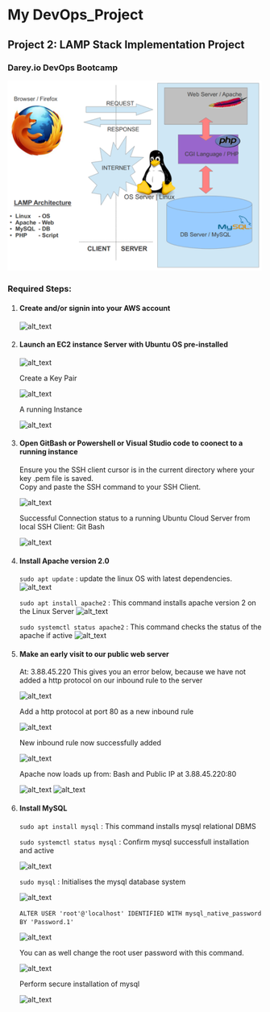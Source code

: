 # My DevOps_Project 

## Project 2: LAMP Stack Implementation Project

### Darey.io DevOps Bootcamp

![alt text](img/00.lamp.png)

### Required Steps:
1. #### Create and/or signin into your AWS account

   ![alt_text](01.signin_to_aws.png)


2. #### Launch an EC2 instance Server with Ubuntu OS pre-installed

   ![alt_text](02a.launchEC2.png)

   Create a Key Pair
   
   ![alt_text](02b.key_pair.png)

   A running Instance

   ![alt_text](02c.instance.png)


3. #### Open GitBash or Powershell or Visual Studio code to coonect to a running instance

   Ensure you  the SSH client cursor is in the current directory where your key .pem file is 
   saved.  
   Copy and paste the SSH command to your SSH Client.

   ![alt_text](03a.SSHclient.png)


   Successful Connection status to a running Ubuntu Cloud Server from local SSH Client: Git Bash

   ![alt_text](03b.connect.png)




4. #### Install Apache version 2.0

   ```sudo apt update``` : update the linux OS with latest dependencies.
   ![alt_text](04a.sudo_apt.png)
   

   ```sudo apt install apache2```   :  This command installs apache version 2 on the Linux Server
   ![alt_text](04b.installapachev2.png)


   ```sudo systemctl status apache2```  : This command checks the status of the apache if active
    ![alt_text](04c.statusapache.png)




5. #### Make an early visit to our public web server 
   At: 3.88.45.220  This gives you an error below,
   because we have not added a http protocol on our inbound rule to the server

   ![alt_text](05a.earlyvisiterror.png) 


   Add a http protocol at port 80 as a new inbound rule

   ![alt_text](05b.createHTTP.png)


   New inbound rule now successfully added

   ![alt_text](05c.httpinboundrule.png)


   Apache now loads up from: Bash and Public IP at 3.88.45.220:80

   ![alt_text](05d.localhost1.png)
   ![alt_text](05e.apacheworks.png)


6. #### Install MySQL

    ```sudo apt install mysql``` : This command installs mysql relational DBMS 

    ```sudo systemctl status mysql``` : Confirm mysql successfull installation and active

    ![alt_text](06a.mysqlrunning) 

   
    ```sudo mysql```  : Initialises the mysql database system

    ![alt_text](06b.enterintomysqlproper) 


    ```ALTER USER 'root'@'localhost' IDENTIFIED WITH mysql_native_password BY 'Password.1'```

    ![alt_text](06c.rootmysqluserpasswrd)
    
    You can as well change the root user password with this command.

    ![alt_text](6d.changerootpasswrdmysql)

    Perform secure installation of mysql
    
    ![alt_text](6e.mysqlsecureinstallation)



